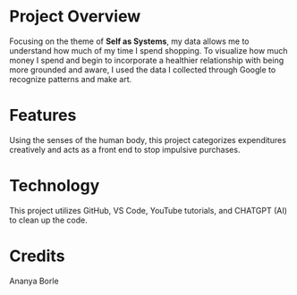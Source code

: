 
# **Project Overview**  
Focusing on the theme of **Self as Systems**, my data allows me to understand how much of my time I spend shopping. To visualize how much money I spend and begin to incorporate a healthier relationship with being more grounded and aware, I used the data I collected through Google to recognize patterns and make art.

# **Features**  
Using the senses of the human body, this project categorizes expenditures creatively and acts as a front end to stop impulsive purchases.

# **Technology**  
This project utilizes GitHub, VS Code, YouTube tutorials, and CHATGPT (AI) to clean up the code.

# **Credits**  
Ananya Borle
